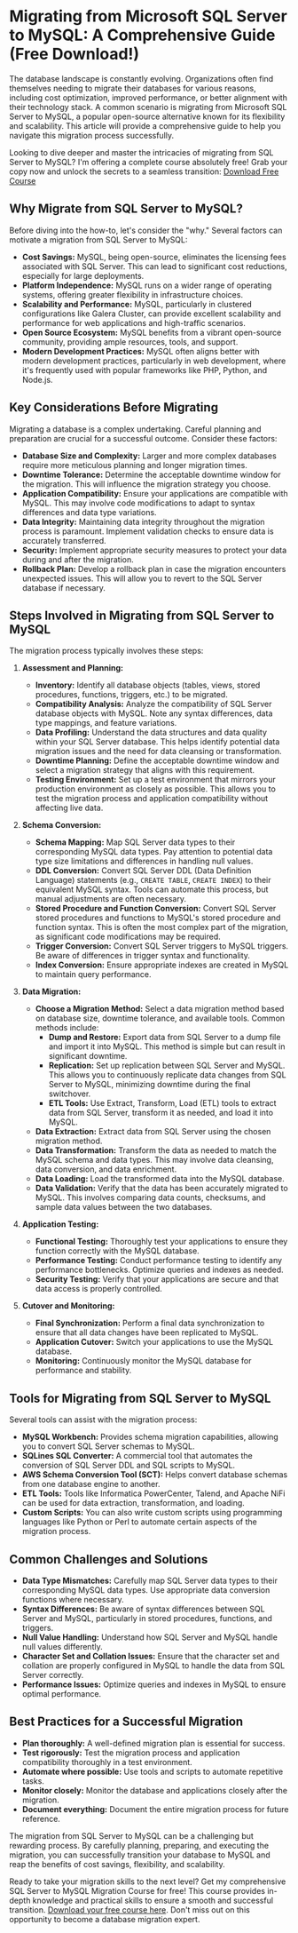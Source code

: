 # Migrating from Microsoft SQL Server to MySQL: A Comprehensive Guide (Free Download!)

The database landscape is constantly evolving. Organizations often find themselves needing to migrate their databases for various reasons, including cost optimization, improved performance, or better alignment with their technology stack. A common scenario is migrating from Microsoft SQL Server to MySQL, a popular open-source alternative known for its flexibility and scalability. This article will provide a comprehensive guide to help you navigate this migration process successfully.

Looking to dive deeper and master the intricacies of migrating from SQL Server to MySQL? I'm offering a complete course absolutely free! Grab your copy now and unlock the secrets to a seamless transition: [Download Free Course](https://udemywork.com/migrate-microsoft-sql-to-mysql)

## Why Migrate from SQL Server to MySQL?

Before diving into the how-to, let's consider the "why." Several factors can motivate a migration from SQL Server to MySQL:

*   **Cost Savings:** MySQL, being open-source, eliminates the licensing fees associated with SQL Server. This can lead to significant cost reductions, especially for large deployments.
*   **Platform Independence:** MySQL runs on a wider range of operating systems, offering greater flexibility in infrastructure choices.
*   **Scalability and Performance:** MySQL, particularly in clustered configurations like Galera Cluster, can provide excellent scalability and performance for web applications and high-traffic scenarios.
*   **Open Source Ecosystem:** MySQL benefits from a vibrant open-source community, providing ample resources, tools, and support.
*   **Modern Development Practices:** MySQL often aligns better with modern development practices, particularly in web development, where it's frequently used with popular frameworks like PHP, Python, and Node.js.

## Key Considerations Before Migrating

Migrating a database is a complex undertaking. Careful planning and preparation are crucial for a successful outcome. Consider these factors:

*   **Database Size and Complexity:** Larger and more complex databases require more meticulous planning and longer migration times.
*   **Downtime Tolerance:** Determine the acceptable downtime window for the migration. This will influence the migration strategy you choose.
*   **Application Compatibility:** Ensure your applications are compatible with MySQL. This may involve code modifications to adapt to syntax differences and data type variations.
*   **Data Integrity:** Maintaining data integrity throughout the migration process is paramount. Implement validation checks to ensure data is accurately transferred.
*   **Security:** Implement appropriate security measures to protect your data during and after the migration.
*   **Rollback Plan:** Develop a rollback plan in case the migration encounters unexpected issues. This will allow you to revert to the SQL Server database if necessary.

## Steps Involved in Migrating from SQL Server to MySQL

The migration process typically involves these steps:

1.  **Assessment and Planning:**

    *   **Inventory:** Identify all database objects (tables, views, stored procedures, functions, triggers, etc.) to be migrated.
    *   **Compatibility Analysis:** Analyze the compatibility of SQL Server database objects with MySQL. Note any syntax differences, data type mappings, and feature variations.
    *   **Data Profiling:** Understand the data structures and data quality within your SQL Server database. This helps identify potential data migration issues and the need for data cleansing or transformation.
    *   **Downtime Planning:** Define the acceptable downtime window and select a migration strategy that aligns with this requirement.
    *   **Testing Environment:** Set up a test environment that mirrors your production environment as closely as possible. This allows you to test the migration process and application compatibility without affecting live data.
2.  **Schema Conversion:**

    *   **Schema Mapping:** Map SQL Server data types to their corresponding MySQL data types. Pay attention to potential data type size limitations and differences in handling null values.
    *   **DDL Conversion:** Convert SQL Server DDL (Data Definition Language) statements (e.g., `CREATE TABLE`, `CREATE INDEX`) to their equivalent MySQL syntax. Tools can automate this process, but manual adjustments are often necessary.
    *   **Stored Procedure and Function Conversion:** Convert SQL Server stored procedures and functions to MySQL's stored procedure and function syntax. This is often the most complex part of the migration, as significant code modifications may be required.
    *   **Trigger Conversion:** Convert SQL Server triggers to MySQL triggers. Be aware of differences in trigger syntax and functionality.
    *   **Index Conversion:** Ensure appropriate indexes are created in MySQL to maintain query performance.
3.  **Data Migration:**

    *   **Choose a Migration Method:** Select a data migration method based on database size, downtime tolerance, and available tools. Common methods include:
        *   **Dump and Restore:** Export data from SQL Server to a dump file and import it into MySQL. This method is simple but can result in significant downtime.
        *   **Replication:** Set up replication between SQL Server and MySQL. This allows you to continuously replicate data changes from SQL Server to MySQL, minimizing downtime during the final switchover.
        *   **ETL Tools:** Use Extract, Transform, Load (ETL) tools to extract data from SQL Server, transform it as needed, and load it into MySQL.
    *   **Data Extraction:** Extract data from SQL Server using the chosen migration method.
    *   **Data Transformation:** Transform the data as needed to match the MySQL schema and data types. This may involve data cleansing, data conversion, and data enrichment.
    *   **Data Loading:** Load the transformed data into the MySQL database.
    *   **Data Validation:** Verify that the data has been accurately migrated to MySQL. This involves comparing data counts, checksums, and sample data values between the two databases.
4.  **Application Testing:**

    *   **Functional Testing:** Thoroughly test your applications to ensure they function correctly with the MySQL database.
    *   **Performance Testing:** Conduct performance testing to identify any performance bottlenecks. Optimize queries and indexes as needed.
    *   **Security Testing:** Verify that your applications are secure and that data access is properly controlled.
5.  **Cutover and Monitoring:**

    *   **Final Synchronization:** Perform a final data synchronization to ensure that all data changes have been replicated to MySQL.
    *   **Application Cutover:** Switch your applications to use the MySQL database.
    *   **Monitoring:** Continuously monitor the MySQL database for performance and stability.

## Tools for Migrating from SQL Server to MySQL

Several tools can assist with the migration process:

*   **MySQL Workbench:** Provides schema migration capabilities, allowing you to convert SQL Server schemas to MySQL.
*   **SQLines SQL Converter:** A commercial tool that automates the conversion of SQL Server DDL and SQL scripts to MySQL.
*   **AWS Schema Conversion Tool (SCT):** Helps convert database schemas from one database engine to another.
*   **ETL Tools:** Tools like Informatica PowerCenter, Talend, and Apache NiFi can be used for data extraction, transformation, and loading.
*   **Custom Scripts:** You can also write custom scripts using programming languages like Python or Perl to automate certain aspects of the migration process.

## Common Challenges and Solutions

*   **Data Type Mismatches:** Carefully map SQL Server data types to their corresponding MySQL data types. Use appropriate data conversion functions where necessary.
*   **Syntax Differences:** Be aware of syntax differences between SQL Server and MySQL, particularly in stored procedures, functions, and triggers.
*   **Null Value Handling:** Understand how SQL Server and MySQL handle null values differently.
*   **Character Set and Collation Issues:** Ensure that the character set and collation are properly configured in MySQL to handle the data from SQL Server correctly.
*   **Performance Issues:** Optimize queries and indexes in MySQL to ensure optimal performance.

## Best Practices for a Successful Migration

*   **Plan thoroughly:** A well-defined migration plan is essential for success.
*   **Test rigorously:** Test the migration process and application compatibility thoroughly in a test environment.
*   **Automate where possible:** Use tools and scripts to automate repetitive tasks.
*   **Monitor closely:** Monitor the database and applications closely after the migration.
*   **Document everything:** Document the entire migration process for future reference.

The migration from SQL Server to MySQL can be a challenging but rewarding process. By carefully planning, preparing, and executing the migration, you can successfully transition your database to MySQL and reap the benefits of cost savings, flexibility, and scalability.

Ready to take your migration skills to the next level? Get my comprehensive SQL Server to MySQL Migration Course for free!  This course provides in-depth knowledge and practical skills to ensure a smooth and successful transition. [Download your free course here](https://udemywork.com/migrate-microsoft-sql-to-mysql). Don't miss out on this opportunity to become a database migration expert.
